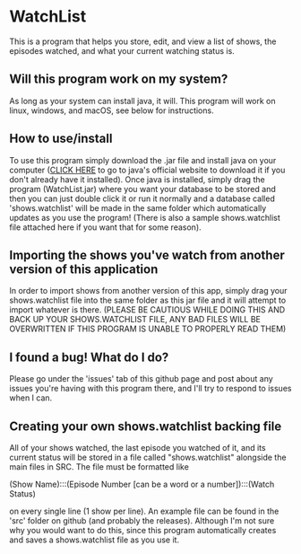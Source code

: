 # WatchList
This is a program that helps you store, edit, and view a list of shows, the episodes watched, and what your current watching status is. 

## Will this program work on my system?
As long as your system can install java, it will. This program will work on linux, windows, and macOS, see below for instructions.

## How to use/install
To use this program simply download the .jar file and install java on your computer ([CLICK HERE](https://www.java.com/en/) to go to java's official website to download it if you don't already have it installed). Once java is installed, simply drag the program (WatchList.jar) where you want your database to be stored and then you can just double click it or run it normally and a database called 'shows.watchlist' will be made in the same folder which automatically updates as you use the program! (There is also a sample shows.watchlist file attached here if you want that for some reason).

## Importing the shows you've watch from another version of this application
In order to import shows from another version of this app, simply drag your shows.watchlist file into the same folder as this jar file and it will attempt to import whatever is there. (PLEASE BE CAUTIOUS WHILE DOING THIS AND BACK UP YOUR SHOWS.WATCHLIST FILE, ANY BAD FILES WILL BE OVERWRITTEN IF THIS PROGRAM IS UNABLE TO PROPERLY READ THEM)

## I found a bug! What do I do?
Please go under the 'issues' tab of this github page and post about any issues you're having with this program there, and I'll try to respond to issues when I can.

## Creating your own shows.watchlist backing file
All of your shows watched, the last episode you watched of it, and its current status will be stored in a file called "shows.watchlist" alongside the main files in SRC.
The file must be formatted like

(Show Name):::(Episode Number [can be a word or a number]):::(Watch Status)

on every single line (1 show per line). An example file can be found in the 'src' folder on github (and probably the releases). 
Although I'm not sure why you would want to do this, since this program automatically creates and saves a shows.watchlist file as you use it.
